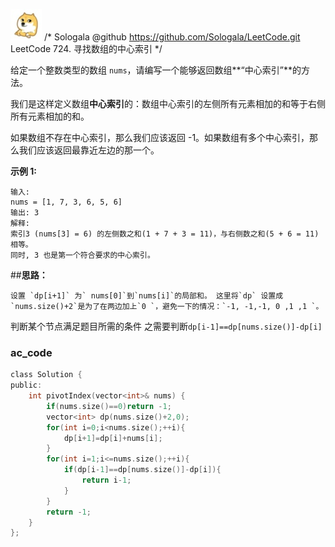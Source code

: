 ![](https://github.com/Sologala/SomeThings/blob/master/face.jpg?raw=true)
/*
    Sologala   @github    https://github.com/Sologala/LeetCode.git
    LeetCode   724. 寻找数组的中心索引
*/

给定一个整数类型的数组 `nums`，请编写一个能够返回数组**“中心索引”**的方法。

我们是这样定义数组**中心索引**的：数组中心索引的左侧所有元素相加的和等于右侧所有元素相加的和。

如果数组不存在中心索引，那么我们应该返回 -1。如果数组有多个中心索引，那么我们应该返回最靠近左边的那一个。

**示例 1:**

```
输入: 
nums = [1, 7, 3, 6, 5, 6]
输出: 3
解释: 
索引3 (nums[3] = 6) 的左侧数之和(1 + 7 + 3 = 11)，与右侧数之和(5 + 6 = 11)相等。
同时, 3 也是第一个符合要求的中心索引。
```

##**思路：** 

 	设置 `dp[i+1]` 为` nums[0]`到`nums[i]`的局部和。 这里将`dp` 设置成`nums.size()+2`是为了在两边加上`0 `，避免一下的情况：`-1, -1,-1, 0 ,1 ,1 `。

判断某个节点满足题目所需的条件 之需要判断`dp[i-1]==dp[nums.size()]-dp[i]`

### **ac_code**
```c
class Solution {
public:
    int pivotIndex(vector<int>& nums) {
        if(nums.size()==0)return -1;
        vector<int> dp(nums.size()+2,0);
        for(int i=0;i<nums.size();++i){
            dp[i+1]=dp[i]+nums[i];
        }
        for(int i=1;i<=nums.size();++i){
            if(dp[i-1]==dp[nums.size()]-dp[i]){
                return i-1;
            }
        }
        return -1;
    }
};
```

